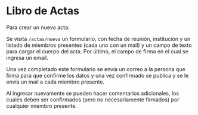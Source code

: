 Libro de Actas
==============

Para crear un nuevo acta:

Se visita `/actas/nueva` un formulario, con fecha de reunión, institución y un
listado de miembros presentes (cada uno con un mail) y un campo de texto para
cargar el cuerpo del acta. Por último, el campo de firma en el cual se
ingresa un email.

Una vez completado este formulario se envía un correo a la persona que firma
para que confirme los datos y una vez confirmado se publica y se le envía un
mail a cada miembro presente.

Al ingresar nuevamente se pueden hacer comentarios adicionales, los cuales
deben ser confirmados (pero no necesariamente firmados) por cualquier miembro
presente.
